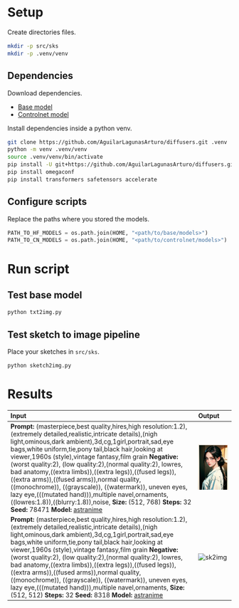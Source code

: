 # Setup
Create directories files.
```bash
mkdir -p src/sks
mkdir -p .venv/venv
```
## Dependencies
Download dependencies.
- [Base model](https://huggingface.co/Meina/MeinaMix_V10/tree/main)
- [Controlnet model](https://huggingface.co/lllyasviel/sd-controlnet-scribble)

Install dependencies inside a python venv.
```bash
git clone https://github.com/AguilarLagunasArturo/diffusers.git .venv
python -m venv .venv/venv
source .venv/venv/bin/activate
pip install -U git+https://github.com/AguilarLagunasArturo/diffusers.git
pip install omegaconf
pip install transformers safetensors accelerate
```

## Configure scripts
Replace the paths where you stored the models.
```python
PATH_TO_HF_MODELS = os.path.join(HOME, "<path/to/base/models>")
PATH_TO_CN_MODELS = os.path.join(HOME, "<path/to/controlnet/models>")
```

# Run script
## Test base model
```bash
python txt2img.py
```
## Test sketch to image pipeline
Place your sketches in `src/sks`.
```bash
python sketch2img.py
```
# Results
|Input|Output|
|:-|:-|
|**Prompt:** (masterpiece,best quality,hires,high resolution:1.2),(extremely detailed,realistic,intricate details),(nigh light,ominous,dark ambient),3d,cg,1girl,portrait,sad,eye bags,white uniform,tie,pony tail,black hair,looking at viewer,1960s \(style\),vintage fantasy,film grain **Negative:** (worst quality:2), (low quality:2),(normal quality:2), lowres, bad anatomy,((extra limbs)),((extra legs)),((fused legs)),((extra arms)),((fused arms)),normal quality, ((monochrome)), ((grayscale)), ((watermark)), uneven eyes, lazy eye,(((mutated hand))),multiple navel,ornaments,((lowres:1.8)),((blurry:1.8)),noise, **Size:** (512, 768) **Steps:** 32 **Seed:** 78471  **Model:** [astranime](https://civitai.com/models/248011?modelVersionId=282308)|![txt2img](./.showcase/txt2img.png)|
|**Prompt:** (masterpiece,best quality,hires,high resolution:1.2),(extremely detailed,realistic,intricate details),(nigh light,ominous,dark ambient),3d,cg,1girl,portrait,sad,eye bags,white uniform,tie,pony tail,black hair,looking at viewer,1960s \(style\),vintage fantasy,film grain **Negative:** (worst quality:2), (low quality:2),(normal quality:2), lowres, bad anatomy,((extra limbs)),((extra legs)),((fused legs)),((extra arms)),((fused arms)),normal quality, ((monochrome)), ((grayscale)), ((watermark)), uneven eyes, lazy eye,(((mutated hand))),multiple navel,ornaments, **Size:** (512, 512) **Steps:** 32 **Seed:** 8318 **Model:** [astranime](https://civitai.com/models/248011?modelVersionId=282308)|![sk2img](./showcase/sk2img.png)|

